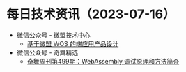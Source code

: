 # 每日技术资讯（2023-07-16）

- 微信公众号 - 微盟技术中心
  - [基于微盟 WOS 的端应用产品设计](https://mp.weixin.qq.com/s?__biz=MzU0NzE3MTMwNA==&mid=2247486052&idx=1&sn=f872c20ce8c79c985eb1ee56a4bfbff8)
- 微信公众号 - 奇舞精选
  - [奇舞周刊第499期：WebAssembly 调试原理和方法简介](https://mp.weixin.qq.com/s?__biz=Mzg4MTYwMzY1Mw==&mid=2247507594&idx=1&sn=40d67d95085882cc56b6c0c545202178)
